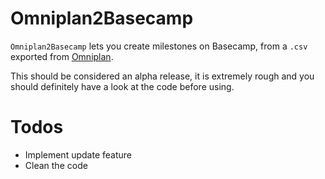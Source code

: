 Omniplan2Basecamp
=================

`Omniplan2Basecamp` lets you create milestones on Basecamp, from a `.csv`
exported from [Omniplan](http://www.omnigroup.com/products/omniplan/).

This should be considered an alpha release, it is extremely rough and you
should definitely have a look at the code before using.

Todos
=====

* Implement update feature
* Clean the code
